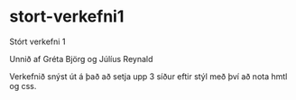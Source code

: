 # stort-verkefni1
Stórt verkefni 1

Unnið af Gréta Björg og Júlíus Reynald

Verkefnið snýst út á það að setja upp 3 síður eftir stýl með því að nota hmtl og css.
